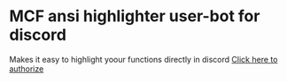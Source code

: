 # MCF ansi highlighter user-bot for discord
Makes it easy to highlight yoour functions directly in discord
[Click here to authorize](https://discord.com/oauth2/authorize?client_id=1221838702016331847)
